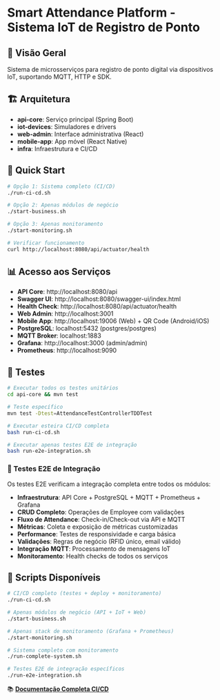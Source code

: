 # Smart Attendance Platform - Sistema IoT de Registro de Ponto

## 🎯 Visão Geral
Sistema de microsserviços para registro de ponto digital via dispositivos IoT, suportando MQTT, HTTP e SDK.

## 🏗️ Arquitetura
- **api-core**: Serviço principal (Spring Boot)
- **iot-devices**: Simuladores e drivers
- **web-admin**: Interface administrativa (React)
- **mobile-app**: App móvel (React Native)
- **infra**: Infraestrutura e CI/CD

## 🚀 Quick Start
```bash
# Opção 1: Sistema completo (CI/CD)
./run-ci-cd.sh

# Opção 2: Apenas módulos de negócio
./start-business.sh

# Opção 3: Apenas monitoramento
./start-monitoring.sh

# Verificar funcionamento
curl http://localhost:8080/api/actuator/health
```

## 📊 Acesso aos Serviços
- **API Core**: http://localhost:8080/api
- **Swagger UI**: http://localhost:8080/swagger-ui/index.html
- **Health Check**: http://localhost:8080/api/actuator/health
- **Web Admin**: http://localhost:3001
- **Mobile App**: http://localhost:19006 (Web) + QR Code (Android/iOS)
- **PostgreSQL**: localhost:5432 (postgres/postgres)
- **MQTT Broker**: localhost:1883
- **Grafana**: http://localhost:3000 (admin/admin)
- **Prometheus**: http://localhost:9090

## 🧪 Testes
```bash
# Executar todos os testes unitários
cd api-core && mvn test

# Teste específico
mvn test -Dtest=AttendanceTestControllerTDDTest

# Executar esteira CI/CD completa
bash run-ci-cd.sh

# Executar apenas testes E2E de integração
bash run-e2e-integration.sh
```

### 🔗 Testes E2E de Integração
Os testes E2E verificam a integração completa entre todos os módulos:

- **Infraestrutura**: API Core + PostgreSQL + MQTT + Prometheus + Grafana
- **CRUD Completo**: Operações de Employee com validações
- **Fluxo de Attendance**: Check-in/Check-out via API e MQTT
- **Métricas**: Coleta e exposição de métricas customizadas
- **Performance**: Testes de responsividade e carga básica
- **Validações**: Regras de negócio (RFID único, email válido)
- **Integração MQTT**: Processamento de mensagens IoT
- **Monitoramento**: Health checks de todos os serviços

## 🚀 Scripts Disponíveis
```bash
# CI/CD completo (testes + deploy + monitoramento)
./run-ci-cd.sh

# Apenas módulos de negócio (API + IoT + Web)
./start-business.sh

# Apenas stack de monitoramento (Grafana + Prometheus)
./start-monitoring.sh

# Sistema completo com monitoramento
./run-complete-system.sh

# Testes E2E de integração específicos
./run-e2e-integration.sh
```

📚 **[Documentação Completa CI/CD](docs/ci-cd.md)**